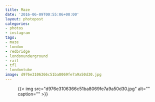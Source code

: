 ```yaml
---
title: Maze
date: '2016-06-09T00:55:06+00:00'
layout: photopost
categories:
- photos
- instagram
tags:
- maze
- london
- redbridge
- londonunderground
- rail
- tfl
- londontube
image: d976e3106366c51ba8069fe7a9a50d30.jpg
---
```


<figure class="photo photo--square">
  {{< img src="d976e3106366c51ba8069fe7a9a50d30.jpg" alt="" caption="" >}}

</figure>




